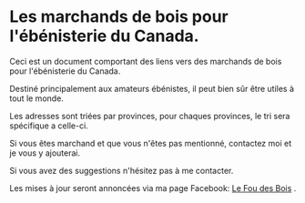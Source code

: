 
# Les marchands de bois pour l'ébénisterie du Canada.

Ceci est un document comportant des liens vers des marchands de bois pour l'ébénisterie du Canada.

Destiné principalement aux amateurs ébénistes, il peut bien sûr être utiles à tout le monde.

Les adresses sont triées par provinces, pour chaques provinces, le tri sera spécifique a celle-ci.

Si vous êtes marchand et que vous n'êtes pas mentionné, contactez moi et je vous y ajouterai.

Si vous avez des suggestions n'hésitez pas à me contacter.

Les mises à jour seront annoncées via ma page Facebook:  [Le Fou des Bois](https://www.facebook.com/LeFouDesBois/)  .
